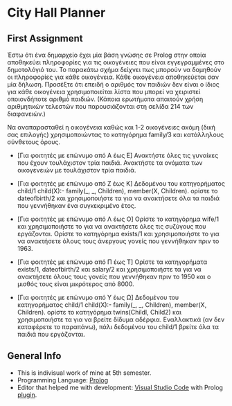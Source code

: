 # City Hall Planner

## First Assignment
Έστω ότι ένα δημαρχείο έχει μία βάση γνώσης σε Prolog στην οποία αποθηκεύει πληροφορίες για τις οικογένειες που είναι εγγεγραμμένες στο δημοτολόγιό του. Το παρακάτω σχήμα δείχνει πως μπορούν να δομηθούν οι πληροφορίες για κάθε οικογένεια. Κάθε οικογένεια αποθηκεύεται σαν μία δήλωση. Προσέξτε ότι επειδή ο αριθμός τον παιδιών δεν είναι ο ίδιος για κάθε οικογένεια χρησιμοποιείται λίστα που μπορεί να χειριστεί οποιονδήποτε αριθμό παιδιών.  (Κάποια ερωτήματα απαιτούν χρήση αριθμητικών τελεστών που παρουσιάζονται στη σελίδα 214 των διαφανειών.)

Να αναπαρασταθεί η οικογένεια καθώς και 1-2 οικογένειες ακόμη (δική σας επιλογής) χρησιμοποιώντας το κατηγόρημα family/3 και κατάλληλους σύνθετους όρους. 

* [Για φοιτητές με επώνυμο από Α έως Ε] Ανακτήστε όλες τις γυναίκες που έχουν τουλάχιστον τρία παιδιά.  Ανακτήστε τα ονόματα των οικογενειών με τουλάχιστον τρία παιδιά.

* [Για φοιτητές με επώνυμο από Ζ έως Κ] Δεδομένου του κατηγορήματος child/1 child(X):- family(_, _, Children), member(X, Children). ορίστε το dateofbirth/2 και χρησιμοποιήστε τα για να ανακτήσετε όλα τα παιδιά που γεννήθηκαν ένα συγκεκριμένο έτος.

* [Για φοιτητές με επώνυμο από Λ έως Ο] Ορίστε το κατηγόρημα wife/1 και χρησιμοποιήστε το για να ανακτήσετε όλες τις συζύγους που εργάζονται. Ορίστε το κατηγόρημα exists/1 και χρησιμοποιήστε το για να ανακτήσετε όλους τους άνεργους γονείς που γεννήθηκαν πριν το 1963.

* [Για φοιτητές με επώνυμο από Π έως Τ] Ορίστε τα κατηγορήματα exists/1, dateofbirth/2 και salary/2 και χρησιμοποιήστε τα για να ανακτήσετε όλους τους γονείς που γεννήθηκαν πριν το 1950 και ο μισθός τους είναι μικρότερος από 8000.

* [Για φοιτητές με επώνυμο από Υ έως Ω] Δεδομένου του κατηγορήματος child/1 child(X):- family(_, _, Children), member(X, Children). ορίστε το κατηγόρημα twins(Childl, Child2) και χρησιμοποιήστε τα για να βρείτε δίδυμα αδέρφια. Εναλλακτικά (αν δεν καταφέρετε το παραπάνω), πάλι δεδομένου του child/1 βρείτε όλα τα παιδιά που εργάζονται.

## General Info
* This is indivisual work of mine at 5th semester.
* Programming Language: [Prolog](https://www.swi-prolog.org/)
* Editor that helped me with development: [Visual Studio Code](https://code.visualstudio.com/) with Prolog [plugin](https://code.visualstudio.com/).
